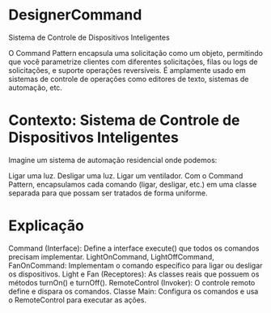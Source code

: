 # DesignerCommand
Sistema de Controle de Dispositivos Inteligentes

O Command Pattern encapsula uma solicitação como um objeto, permitindo que você parametrize clientes com diferentes solicitações, filas ou logs de solicitações, e suporte operações reversíveis. É amplamente usado em sistemas de controle de operações como editores de texto, sistemas de automação, etc.

# Contexto: Sistema de Controle de Dispositivos Inteligentes
Imagine um sistema de automação residencial onde podemos:

Ligar uma luz.
Desligar uma luz.
Ligar um ventilador.
Com o Command Pattern, encapsulamos cada comando (ligar, desligar, etc.) em uma classe separada para que possam ser tratados de forma uniforme.

# Explicação
Command (Interface): Define a interface execute() que todos os comandos precisam implementar.
LightOnCommand, LightOffCommand, FanOnCommand:
Implementam o comando específico para ligar ou desligar os dispositivos.
Light e Fan (Receptores):
As classes reais que possuem os métodos turnOn() e turnOff().
RemoteControl (Invoker):
O controle remoto define e dispara os comandos.
Classe Main:
Configura os comandos e usa o RemoteControl para executar as ações.
